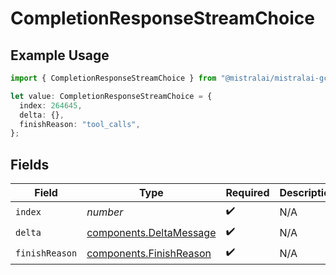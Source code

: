 # CompletionResponseStreamChoice

## Example Usage

```typescript
import { CompletionResponseStreamChoice } from "@mistralai/mistralai-gcp/models/components";

let value: CompletionResponseStreamChoice = {
  index: 264645,
  delta: {},
  finishReason: "tool_calls",
};
```

## Fields

| Field                                                              | Type                                                               | Required                                                           | Description                                                        |
| ------------------------------------------------------------------ | ------------------------------------------------------------------ | ------------------------------------------------------------------ | ------------------------------------------------------------------ |
| `index`                                                            | *number*                                                           | :heavy_check_mark:                                                 | N/A                                                                |
| `delta`                                                            | [components.DeltaMessage](../../models/components/deltamessage.md) | :heavy_check_mark:                                                 | N/A                                                                |
| `finishReason`                                                     | [components.FinishReason](../../models/components/finishreason.md) | :heavy_check_mark:                                                 | N/A                                                                |
